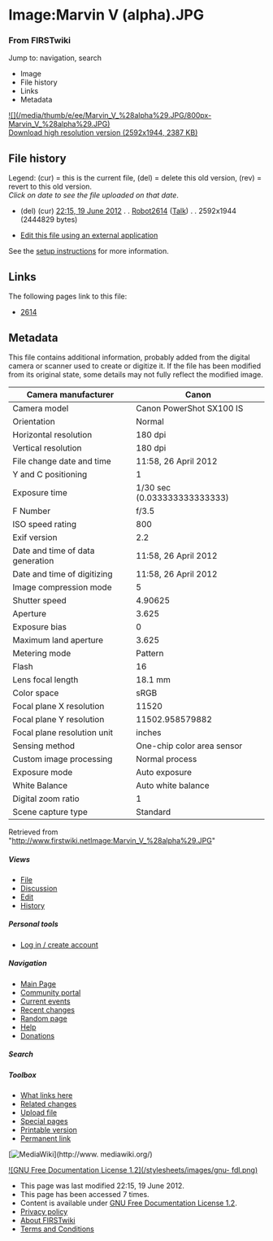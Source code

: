 

# Image:Marvin V (alpha).JPG

### From FIRSTwiki

Jump to: navigation, search

  * Image
  * File history
  * Links
  * Metadata

[![](/media/thumb/e/ee/Marvin_V_%28alpha%29.JPG/800px-
Marvin_V_%28alpha%29.JPG)](/media/e/ee/Marvin_V_%28alpha%29.JPG)  
[Download high resolution version (2592x1944, 2387
KB)](/media/e/ee/Marvin_V_%28alpha%29.JPG)

## File history

Legend: (cur) = this is the current file, (del) = delete this old version,
(rev) = revert to this old version.  
_Click on date to see the file uploaded on that date_.

  * (del) (cur) [22:15, 19 June 2012](/media/e/ee/Marvin_V_%28alpha%29.JPG "/media/e/ee/Marvin V \(alpha\).JPG" ) . . [Robot2614](/index.php?title=User:Robot2614&action=edit "User:Robot2614" ) ([Talk](User_talk:Robot2614 "User talk:Robot2614" )) . . 2592x1944 (2444829 bytes)
  

  * [Edit this file using an external application](/index.php?title=Image:Marvin_V_%28alpha%29.JPG&action=edit&externaledit=true&mode=file "Image:Marvin V \(alpha\).JPG" )

See the [setup
instructions](http://meta.wikimedia.org/wiki/Help:External_editors
"http://meta.wikimedia.org/wiki/Help:External_editors" ) for more information.

## Links

The following pages link to this file:

  * [2614](2614 "2614" )

## Metadata

This file contains additional information, probably added from the digital
camera or scanner used to create or digitize it. If the file has been modified
from its original state, some details may not fully reflect the modified
image.

Camera manufacturer |  Canon  
---|---  
Camera model |  Canon PowerShot SX100 IS  
Orientation |  Normal  
Horizontal resolution |  180 dpi  
Vertical resolution |  180 dpi  
File change date and time |  11:58, 26 April 2012  
Y and C positioning |  1  
Exposure time |  1/30 sec (0.033333333333333)  
F Number |  f/3.5  
ISO speed rating |  800  
Exif version |  2.2  
Date and time of data generation |  11:58, 26 April 2012  
Date and time of digitizing |  11:58, 26 April 2012  
Image compression mode |  5  
Shutter speed |  4.90625  
Aperture |  3.625  
Exposure bias |  0  
Maximum land aperture |  3.625  
Metering mode |  Pattern  
Flash |  16  
Lens focal length |  18.1 mm  
Color space |  sRGB  
Focal plane X resolution |  11520  
Focal plane Y resolution |  11502.958579882  
Focal plane resolution unit |  inches  
Sensing method |  One-chip color area sensor  
Custom image processing |  Normal process  
Exposure mode |  Auto exposure  
White Balance |  Auto white balance  
Digital zoom ratio |  1  
Scene capture type |  Standard  
  
Retrieved from
"<http://www.firstwiki.netImage:Marvin_V_%28alpha%29.JPG>"

##### Views

  * [File](Image:Marvin_V_%28alpha%29.JPG)
  * [Discussion](/index.php?title=Image_talk:Marvin_V_%28alpha%29.JPG&action=edit)
  * [Edit](/index.php?title=Image:Marvin_V_%28alpha%29.JPG&action=edit)
  * [History](/index.php?title=Image:Marvin_V_%28alpha%29.JPG&action=history)

##### Personal tools

  * [Log in / create account](/index.php?title=Special:Userlogin&returnto=Image:Marvin_V_\(alpha\).JPG)

[](Main_Page "Main Page" )

##### Navigation

  * [Main Page](Main_Page)
  * [Community portal](FIRSTwiki:Community_portal)
  * [Current events](Current_events)
  * [Recent changes](Special:Recentchanges)
  * [Random page](Special:Random)
  * [Help](FIRSTwiki:Help)
  * [Donations](FIRSTwiki:Site_support)

##### Search



##### Toolbox

  * [What links here](Special:Whatlinkshere/Image:Marvin_V_%28alpha%29.JPG)
  * [Related changes](Special:Recentchangeslinked/Image:Marvin_V_%28alpha%29.JPG)
  * [Upload file](Special:Upload)
  * [Special pages](Special:Specialpages)
  * [Printable version](/index.php?title=Image:Marvin_V_%28alpha%29.JPG&printable=yes)
  * [Permanent link](/index.php?title=Image:Marvin_V_%28alpha%29.JPG&oldid=154025)

[![MediaWiki](/skins/common/images/poweredby_mediawiki_88x31.png)](http://www.
mediawiki.org/)

[![GNU Free Documentation License 1.2](/stylesheets/images/gnu-
fdl.png)](http://www.gnu.org/copyleft/fdl.html)

  * This page was last modified 22:15, 19 June 2012.
  * This page has been accessed 7 times.
  * Content is available under [GNU Free Documentation License 1.2](http://www.gnu.org/copyleft/fdl.html "http://www.gnu.org/copyleft/fdl.html" ).
  * [Privacy policy](FIRSTwiki:Privacy_policy "FIRSTwiki:Privacy policy" )
  * [About FIRSTwiki](FIRSTwiki:About "FIRSTwiki:About" )
  * [Terms and Conditions](FIRSTwiki:Terms_and_conditions "FIRSTwiki:Terms and conditions" )

